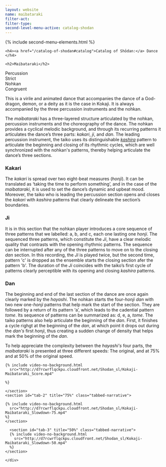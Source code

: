 ```yaml
---
layout: website
name: maibataraki
filter-act:
filter-type:
second-level-menu-active: catalog-shodan
---
```


{% include second-menu-elements.html %}

<main class="page-content">
  <div class="text-container">

    <h4><a href="/catalog-of-shodan#catalog">Catalog of Shōdan:</a> Dance </h4>

    <h2>Maibataraki</h2>

  <div class="introductory-table">
    <div class="introductory-table__element">
      <div class="introductory-table__term">Percussion</div>
      <div class="introductory-table__definition">Strict</div>
    </div>
    <div class="introductory-table__element">
      <div class="introductory-table__term">Nohkan</div>
      <div class="introductory-table__definition">Congruent</div>
    </div>
  </div>

  <p>This is a virile and animated dance that accompanies the dance of a God-dragon, demon, or a deity as it is the case in Kokaji. It is always accompanied by the three percussion instruments and the nohkan.</p>

  <p>The <em>maibataraki</em> has a three-layered structure articulated by the nohkan, percussion instruments and the choreography of the dance.
  The nohkan provides a cyclical melodic background, and through its recurring patterns it articulates the dance’s three parts: <em>kakari</em>, <em>ji</em>, and <em>dan</em>. The leading percussion instrument, the taiko uses its distinguishable <a href="/music/taiko-head" target="_blank"><em>kashira</em></a> pattern to articulate the beginning and closing of its rhythmic cycles, which are well synchronized with the nohkan's patterns, thereby helping articulate the dance’s three sections.</p>

  <h3>Kakari</h3>
  <p>The <em>kakari</em> is spread over two eight-beat measures (<em>honji</em>). It can be translated as ‘taking the time to perform something’, and in the case of the <em>maibataraki</em>, it is used to set the dance’s dynamic and upbeat mood.
  Moreover, the taiko who is leading the percussion section opens and closes the <em>kakari</em> with <em>kashira</em> patterns that clearly delineate the section’s boundaries.</p>

  <h3>Ji</h3>
  <p>It is in this section that the nohkan player introduces a core sequence of three patterns that we labelled: a, b, and c, each one lasting one <em>honji</em>. The sequenced three patterns, which constitute the <em>Ji</em>, have a clear melodic quality that contrasts with the opening rhythmic patterns. The sequence can be interrupted after any of the three patterns to move on to the closing <em>dan</em> section. In this recording, the <em>Ji</em> is played twice, but the second time, pattern 'c' is dropped as the ensemble starts the closing section afer the pattern 'b'. The duration of the <em>Ji</em>  coincides with the taiko’s first cycle of patterns clearly perceptible with its opening and closing <em>kashira</em> patterns.</p>

  <h3>Dan</h3>
  <p>The beginning and end of the last section of the dance are once again clearly marked by the <em>hayashi</em>. The nohkan starts the four-<em>honji</em> <em>dan</em> with two new one-<em>honji</em> patterns that help mark the start of the section. They are followed by a return of its pattern ‘a’, which leads to the cadential pattern <em>tome</em>. Its sequence of patterns can be summarized as: d, e, a, <em>tome</em>.
  The taiko patterns also help articulate the beginning of the <em>dan</em>. First, it finishes a cycle righgt at the beginning of the <em>dan</em>, at which point it drops out during the <em>dan's</em> first <em>honji</em>, thus creating a sudden change of density that helps mark the beginning of the <em>dan</em>.</p>

  <p>To help appreciate the complexity between the <em>hayashi's</em> four parts, the <em>maibataraki</em> is presented at three different speeds: The original, and at 75% and at 50% of the original speed.
</p>

<div class="tabs-container">
  <div class="tabs-container__links">
    <div class="wrapper">
      <div id="tabs"></div>
    </div>
  </div>
  <div class="tabs-container__content">
    <div class="wrapper">
    <section id="tab-1" title="Origianl speed" class="tabbed-narrative">

    {% include video-no-background.html
      src="http://d7rcwrflqckpu.cloudfront.net/Shodan_sl/Kokaji-Maibataraki_Score.mp4"

    %}

    </section>
    <section id="tab-2" title="75%" class="tabbed-narrative">

    {% include video-no-background.html
      src="http://d7rcwrflqckpu.cloudfront.net/Shodan_sl/Kokaji-Maibataraki_Slowdown-75.mp4"
    %}
    </section>

      <section id="tab-3" title="50%" class="tabbed-narrative">
      {% include video-no-background.html
        src="http://d7rcwrflqckpu.cloudfront.net/Shodan_sl/Kokaji-Maibataraki_Slowdown-50.mp4"
      %}
    </section>

    </div>
  </div>
</div>

</div>
</main>
